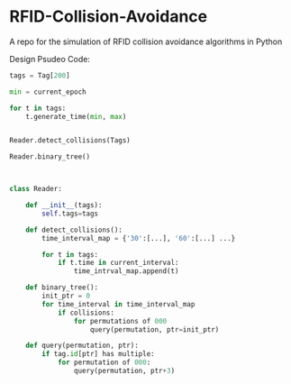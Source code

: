 # RFID-Collision-Avoidance
A repo for the simulation of RFID collision avoidance algorithms in Python


Design Psudeo Code:

```python
tags = Tag[200]

min = current_epoch

for t in tags:
    t.generate_time(min, max)


Reader.detect_collisions(Tags)

Reader.binary_tree()



class Reader:

    def __init__(tags):
        self.tags=tags

    def detect_collisions():
        time_interval_map = {'30':[...], '60':[...] ...}

        for t in tags:
            if t.time in current_interval:
                time_intrval_map.append(t)

    def binary_tree():
        init_ptr = 0
        for time_interval in time_interval_map
            if collisions:
                for permutations of 000
                    query(permutation, ptr=init_ptr)

    def query(permutation, ptr):
        if tag.id[ptr] has multiple:
            for permutation of 000:
                query(permutation, ptr+3)
```
        

